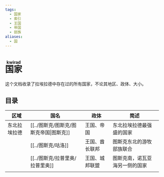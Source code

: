 ```yaml
---
tags:
  - 国家
  - 索引
  - 王国
  - 帝国
  - 部族
aliases:
  - 国
---
```

# <ruby>国家<rt>kwirad</rt></ruby>

这个文档收录了拉埃拉德中存在过的所有国家，不论其地区、政体、大小。

## 目录


| 区域     | 国名             | 政体      | 简述              |
| ------ | -------------- | ------- | --------------- |
| 东北拉埃拉德 | [[../图斯克/图斯克/图斯克帝国\|图斯克]] | 王国、帝国   | 东北拉埃拉德最强盛的国家    |
|        | [[../图斯克/咕洛]]         | 王国、酋长联邦 | 图斯克东北的游牧部族联合    |
|        | [[../图斯克/拉普里奥/拉普里奥]]       | 王国、城邦联盟 | 图斯克南，诺瓦亚海另一侧的国家 |
|        |                |         |                 |

